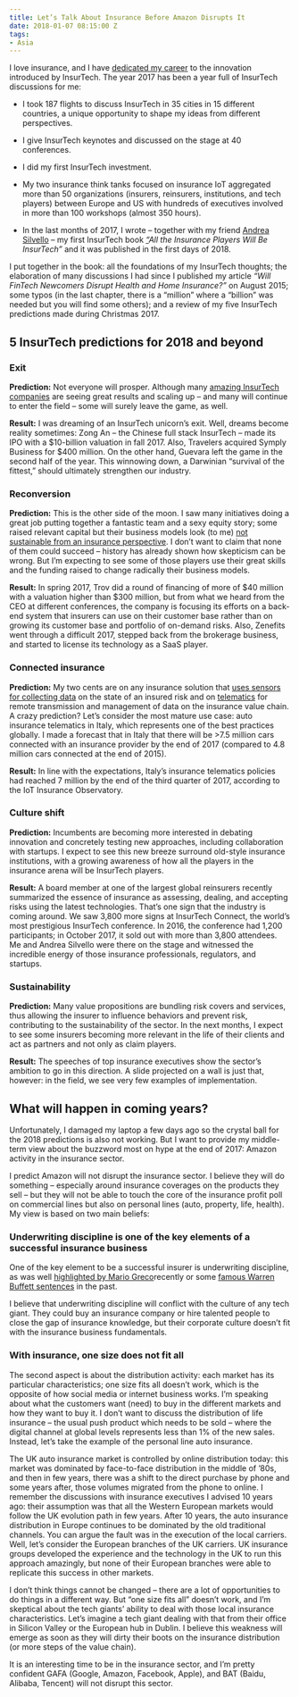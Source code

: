 ```yaml
---
title: Let’s Talk About Insurance Before Amazon Disrupts It
date: 2018-01-07 08:15:00 Z
tags:
- Asia
---
```


I love insurance, and I have [dedicated my career](https://www.linkedin.com/pulse/lets-do-itif-you-trust-insurtech-matteo-carbone/) to the innovation introduced by InsurTech. The year 2017 has been a year full of InsurTech discussions for me:

* I took 187 flights to discuss InsurTech in 35 cities in 15 different countries, a unique opportunity to shape my ideas from different perspectives.

* I give InsurTech keynotes and discussed on the stage at 40 conferences.

* I did my first InsurTech investment.

* My two insurance think tanks focused on insurance IoT aggregated more than 50 organizations (insurers, reinsurers, institutions, and tech players) between Europe and US with hundreds of executives involved in more than 100 workshops (almost 350 hours).

* In the last months of 2017, I wrote – together with my friend [Andrea Silvello](https://www.linkedin.com/in/andrea-silvello-52240210/) – my first InsurTech book *[“](https://www.morebooks.de/store/gb/book/all-the-insurance-players-will-be-insurtech/isbn/978-620-2-30419-1)All the Insurance Players Will Be InsurTech”* and it was published in the first days of 2018.

I put together in the book: all the foundations of my InsurTech thoughts; the elaboration of many discussions I had since I published my article *“Will FinTech Newcomers Disrupt Health and Home Insurance?”* on August 2015; some typos (in the last chapter, there is a “million” where a “billion” was needed but you will find some others); and a review of my five InsurTech predictions made during Christmas 2017.

## **5 InsurTech predictions for 2018 and beyond**

### **Exit**

**Prediction:** Not everyone will prosper. Although many [amazing InsurTech companies](https://letstalkpayments.com/101-insurtech-startups-revolutionizing-the-4-5-trillion-dollar-insurance-industry/) are seeing great results and scaling up – and many will continue to enter the field – some will surely leave the game, as well.

**Result:** I was dreaming of an InsurTech unicorn’s exit. Well, dreams become reality sometimes: Zong An – the Chinese full stack InsurTech – made its IPO with a $10-billion valuation in fall 2017. Also, Travelers acquired Symply Business for $400 million. On the other hand, Guevara left the game in the second half of the year. This winnowing down, a Darwinian “survival of the fittest,” should ultimately strengthen our industry.

### **Reconversion**

**Prediction:** This is the other side of the moon. I saw many initiatives doing a great job putting together a fantastic team and a sexy equity story; some raised relevant capital but their business models look (to me) [not sustainable from an insurance perspective](https://www.linkedin.com/pulse/my-four-ps-insurtech-matteo-carbone?trk=mp-author-card). I don’t want to claim that none of them could succeed – history has already shown how skepticism can be wrong. But I’m expecting to see some of those players use their great skills and the funding raised to change radically their business models.

**Result:** In spring 2017, Trov did a round of financing of more of $40 million with a valuation higher than $300 million, but from what we heard from the CEO at different conferences, the company is focusing its efforts on a back-end system that insurers can use on their customer base rather than on growing its customer base and portfolio of on-demand risks. Also, Zenefits went through a difficult 2017, stepped back from the brokerage business, and started to license its technology as a SaaS player.

### **Connected insurance**

**Prediction:** My two cents are on any insurance solution that [uses sensors for collecting data](https://letstalkpayments.com/the-role-of-sensory-technology-in-underwriting/) on the state of an insured risk and on [telematics](https://letstalkpayments.com/secrets-insurtechs-can-learn-from-the-auto-insurance-industrys-telematics-experience/) for remote transmission and management of data on the insurance value chain. A crazy prediction? Let’s consider the most mature use case: auto insurance telematics in Italy, which represents one of the best practices globally. I made a forecast that in Italy that there will be >7.5 million cars connected with an insurance provider by the end of 2017 (compared to 4.8 million cars connected at the end of 2015).

**Result:** In line with the expectations, Italy’s insurance telematics policies had reached 7 million by the end of the third quarter of 2017, according to the IoT Insurance Observatory.

### **Culture shift**

**Prediction:** Incumbents are becoming more interested in debating innovation and concretely testing new approaches, including collaboration with startups. I expect to see this new breeze surround old-style insurance institutions, with a growing awareness of how all the players in the insurance arena will be InsurTech players.

**Result:** A board member at one of the largest global reinsurers recently summarized the essence of insurance as assessing, dealing, and accepting risks using the latest technologies. That’s one sign that the industry is coming around. We saw 3,800 more signs at InsurTech Connect, the world’s most prestigious InsurTech conference. In 2016, the conference had 1,200 participants; in October 2017, it sold out with more than 3,800 attendees. Me and Andrea Silvello were there on the stage and witnessed the incredible energy of those insurance professionals, regulators, and startups.

### **Sustainability**

**Prediction:** Many value propositions are bundling risk covers and services, thus allowing the insurer to influence behaviors and prevent risk, contributing to the sustainability of the sector. In the next months, I expect to see some insurers becoming more relevant in the life of their clients and act as partners and not only as claim players.

**Result:** The speeches of top insurance executives show the sector’s ambition to go in this direction. A slide projected on a wall is just that, however: in the field, we see very few examples of implementation.

## **What will happen in coming years?**

Unfortunately, I damaged my laptop a few days ago so the crystal ball for the 2018 predictions is also not working. But I want to provide my middle-term view about the buzzword most on hype at the end of 2017: Amazon activity in the insurance sector.

I predict Amazon will not disrupt the insurance sector. I believe they will do something – especially around insurance coverages on the products they sell – but they will not be able to touch the core of the insurance profit poll on commercial lines but also on personal lines (auto, property, life, health). My view is based on two main beliefs:

### **Underwriting discipline is one of the key elements of a successful insurance business**

One of the key element to be a successful insurer is underwriting discipline, as was well [highlighted by Mario Greco](https://www.ft.com/content/8cee1532-6ae4-11e7-bfeb-33fe0c5b7eaa)recently or some [famous Warren Buffett sentences](https://insnerds.com/warren-buffetts-tips-success-insurance-industry/) in the past.

I believe that underwriting discipline will conflict with the culture of any tech giant. They could buy an insurance company or hire talented people to close the gap of insurance knowledge, but their corporate culture doesn’t fit with the insurance business fundamentals.

### **With insurance, one size does not fit all**

The second aspect is about the distribution activity: each market has its particular characteristics; one size fits all doesn’t work, which is the opposite of how social media or internet business works. I’m speaking about what the customers want (need) to buy in the different markets and how they want to buy it. I don’t want to discuss the distribution of life insurance – the usual push product which needs to be sold – where the digital channel at global levels represents less than 1% of the new sales. Instead, let’s take the example of the personal line auto insurance.

The UK auto insurance market is controlled by online distribution today: this market was dominated by face-to-face distribution in the middle of ’80s, and then in few years, there was a shift to the direct purchase by phone and some years after, those volumes migrated from the phone to online. I remember the discussions with insurance executives I advised 10 years ago: their assumption was that all the Western European markets would follow the UK evolution path in few years. After 10 years, the auto insurance distribution in Europe continues to be dominated by the old traditional channels. You can argue the fault was in the execution of the local carriers. Well, let’s consider the European branches of the UK carriers. UK insurance groups developed the experience and the technology in the UK to run this approach amazingly, but none of their European branches were able to replicate this success in other markets.

I don’t think things cannot be changed – there are a lot of opportunities to do things in a different way. But “one size fits all” doesn’t work, and I’m skeptical about the tech giants’ ability to deal with those local insurance characteristics. Let’s imagine a tech giant dealing with that from their office in Silicon Valley or the European hub in Dublin. I believe this weakness will emerge as soon as they will dirty their boots on the insurance distribution (or more steps of the value chain).

It is an interesting time to be in the insurance sector, and I’m pretty confident GAFA (Google, Amazon, Facebook, Apple), and BAT (Baidu, Alibaba, Tencent) will not disrupt this sector.